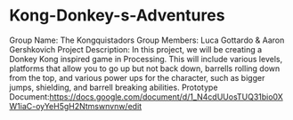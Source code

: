 # Kong-Donkey-s-Adventures
  Group Name: The Kongquistadors 
  Group Members: Luca Gottardo & Aaron Gershkovich
  Project Description: In this project, we will be creating a Donkey Kong inspired game in Processing. This will include various levels, platforms that allow you to go up but not back down, barrells rolling down from the top, and various power ups for the character, such as bigger jumps, shielding, and barrell breaking abilities.
  Prototype Document:https://docs.google.com/document/d/1_N4cdUUosTUQ31bio0XW1iaC-oyYeH5gH2Ntmswnvnw/edit

